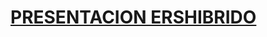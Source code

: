 # **[PRESENTACION ERSHIBRIDO](https://dptosic.github.io/Gestion_Alumnos/ERS/PRESENTACION_ERS.html#/ers)**
